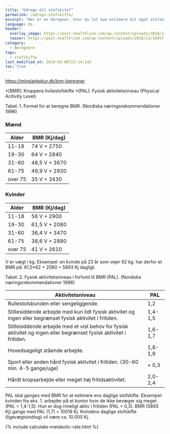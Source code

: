 ```yaml
---
title: "Udregn dit stofskite?"
permalink: /udregn-stofskifte/
excerpt: "Her er en beregner, hvor du let kan estimere dit eget stofskifte"
language: da
header:
  overlay_image: https://post.healthline.com/wp-content/uploads/2018/11/10457-What_is_Basal_Metabolic_Rate_1200x628-facebook.jpg
  teaser: https://post.healthline.com/wp-content/uploads/2018/11/10457-What_is_Basal_Metabolic_Rate_1200x628-facebook.jpg
category:
  - Beregnere
tags:
  - stofskifte
last_modified_at: 2019-03-06T23:14:14Z
toc: true
---
```


https://minslankekur.dk/bmr-beregner


*[BMR]: Kroppens hvilestofskifte
*[PAL]: Fysisk aktivitetsniveau (Physical Acitivity Level)

Tabel: 1. Formel for at beregne BMR. (Nordiska næringsrekommendationer 1996)

### Mænd

| Alder   | BMR (Kj/dag)  |
|---------|---------------|
|	11-18	  | 74 V + 2750   |
| 19-30	  | 64 V + 2840   |
| 31-60	  | 48,5 V + 3670 |
| 61-75	  | 49,9 V + 2930 |
| over 75	| 35 V + 3430   |

### Kvinder	

| Alder   | BMR (Kj/dag)  |
|---------|---------------|
| 11-18	  | 56 V + 2900   |
| 19-30	  | 61,5 V + 2080 |
| 31-60	  | 36,4 V + 3470 |
| 61-75	  | 38,6 V + 2880 |
| over 75	| 41 V + 2610   |

V er vægt i kg. Eksempel: en kvinde på 23 år som vejer 62 kg. har derfor et BMR på: 61,5*62 + 2080 = 5893 Kj dagligt.

Tabel: 2. Fysisk aktivitetsniveau i forhold til BMR (PAL). (Nordiska næringsrekommendationer 1996)

| Aktivitetsniveau	                                                                                                  | PAL     |
|---------------------------------------------------------------------------------------------------------------------|---------|
| Rullestolsbunden eller sengeliggende.	                                                                              | 1,2     |
| Stillesiddende arbejde med kun lidt fysisk aktivitet og ingen eller begrænset fysisk aktivitet i fritiden.	        | 1,4-1,5 |
| Stillesiddende arbejde med et vist behov for fysisk aktivitet og ingen eller begrænset fysisk aktivitet i fritiden.	| 1,6-1,7 |
| Hovedsageligt stående arbejde.	                                                                                    | 1,8-1,9 |
| Sport eller anden hård fysisk aktivitet i fritiden. (30-60 min. 4-5 gange/uge)	                                    | + 0,3   |
| Hårdt kropsarbejde eller meget høj fritidsaktivitet.	                                                              | 2,0-2,4 |

PAL skal ganges med BMR for at estimere ens daglige stofskifte. Eksempel: kvinden fra eks. 1. arbejder på et kontor hvor de ikke bevæger sig meget (PAL = 1,4-1,5). Hun er dog rimeligt aktiv i fritiden (PAL + 0,3). BMR (5893 Kj) gange med PAL (1,7) = 10018 Kj. Kvindens daglige stofskifte (ligevægtsindtag) vil være ca. 10.000 Kj.

{% include calculate-metabolic-rate.html %}
